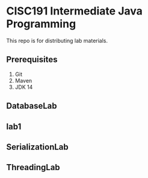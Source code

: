# CISC191 Intermediate Java Programming
This repo is for distributing lab materials.
## Prerequisites
1. Git
2. Maven
3. JDK 14
## DatabaseLab
## lab1
## SerializationLab
## ThreadingLab